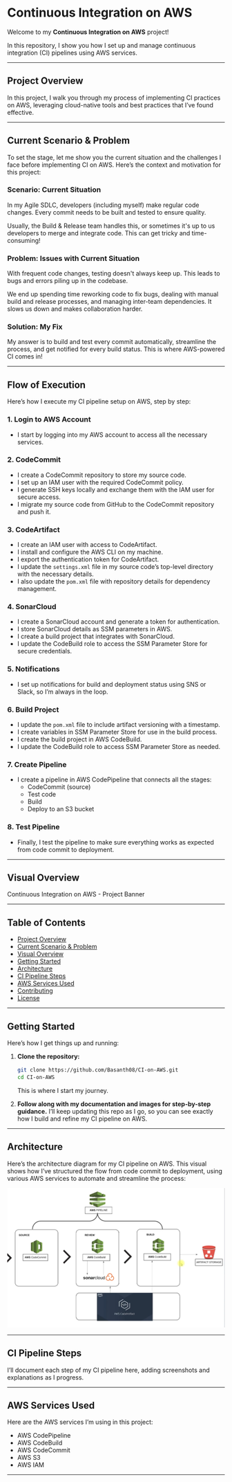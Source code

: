# Continuous Integration on AWS

Welcome to my **Continuous Integration on AWS** project!

In this repository, I show you how I set up and manage continuous integration (CI) pipelines using AWS services.

---

## Project Overview

In this project, I walk you through my process of implementing CI practices on AWS, leveraging cloud-native tools and best practices that I’ve found effective.

---

## Current Scenario & Problem

To set the stage, let me show you the current situation and the challenges I face before implementing CI on AWS. Here’s the context and motivation for this project:

### Scenario: Current Situation

In my Agile SDLC, developers (including myself) make regular code changes. Every commit needs to be built and tested to ensure quality.

Usually, the Build & Release team handles this, or sometimes it's up to us developers to merge and integrate code. This can get tricky and time-consuming!

### Problem: Issues with Current Situation

With frequent code changes, testing doesn't always keep up. This leads to bugs and errors piling up in the codebase.

We end up spending time reworking code to fix bugs, dealing with manual build and release processes, and managing inter-team dependencies. It slows us down and makes collaboration harder.

### Solution: My Fix

My answer is to build and test every commit automatically, streamline the process, and get notified for every build status. This is where AWS-powered CI comes in!

---

## Flow of Execution

Here’s how I execute my CI pipeline setup on AWS, step by step:

### 1. Login to AWS Account
- I start by logging into my AWS account to access all the necessary services.

### 2. CodeCommit
- I create a CodeCommit repository to store my source code.
- I set up an IAM user with the required CodeCommit policy.
- I generate SSH keys locally and exchange them with the IAM user for secure access.
- I migrate my source code from GitHub to the CodeCommit repository and push it.

### 3. CodeArtifact
- I create an IAM user with access to CodeArtifact.
- I install and configure the AWS CLI on my machine.
- I export the authentication token for CodeArtifact.
- I update the `settings.xml` file in my source code’s top-level directory with the necessary details.
- I also update the `pom.xml` file with repository details for dependency management.

### 4. SonarCloud
- I create a SonarCloud account and generate a token for authentication.
- I store SonarCloud details as SSM parameters in AWS.
- I create a build project that integrates with SonarCloud.
- I update the CodeBuild role to access the SSM Parameter Store for secure credentials.

### 5. Notifications
- I set up notifications for build and deployment status using SNS or Slack, so I’m always in the loop.

### 6. Build Project
- I update the `pom.xml` file to include artifact versioning with a timestamp.
- I create variables in SSM Parameter Store for use in the build process.
- I create the build project in AWS CodeBuild.
- I update the CodeBuild role to access SSM Parameter Store as needed.

### 7. Create Pipeline
- I create a pipeline in AWS CodePipeline that connects all the stages:
  - CodeCommit (source)
  - Test code
  - Build
  - Deploy to an S3 bucket

### 8. Test Pipeline
- Finally, I test the pipeline to make sure everything works as expected from code commit to deployment.

---

## Visual Overview

Continuous Integration on AWS - Project Banner

---

## Table of Contents

- [Project Overview](#project-overview)
- [Current Scenario & Problem](#current-scenario--problem)
- [Visual Overview](#visual-overview)
- [Getting Started](#getting-started)
- [Architecture](#architecture)
- [CI Pipeline Steps](#ci-pipeline-steps)
- [AWS Services Used](#aws-services-used)
- [Contributing](#contributing)
- [License](#license)

---

## Getting Started

Here’s how I get things up and running:

1. **Clone the repository:**
   ```bash
   git clone https://github.com/Basanth08/CI-on-AWS.git
   cd CI-on-AWS
   ```
   This is where I start my journey.

2. **Follow along with my documentation and images for step-by-step guidance.**
   I’ll keep updating this repo as I go, so you can see exactly how I build and refine my CI pipeline on AWS.

---

## Architecture

Here’s the architecture diagram for my CI pipeline on AWS. This visual shows how I’ve structured the flow from code commit to deployment, using various AWS services to automate and streamline the process:

![CI Pipeline Architecture](Diagrams/architecture.png)

---

## CI Pipeline Steps

I’ll document each step of my CI pipeline here, adding screenshots and explanations as I progress.

---

## AWS Services Used

Here are the AWS services I’m using in this project:

- AWS CodePipeline
- AWS CodeBuild
- AWS CodeCommit
- AWS S3
- AWS IAM
<!-- I’ll add more as needed -->

---


